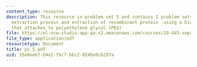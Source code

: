 ```yaml
---
content_type: resource
description: This resource is problem set 5 and contains 2 problem sets on countercurrent
  extraction process and extraction of recombinant protein  using a biospecific ligand
  that attaches to polyethylene glycol (PEG)
file: https://ol-ocw-studio-app-qa.s3.amazonaws.com/courses/10-445-separation-processes-for-biochemical-products-summer-2005/55e8ee67b4e1fbc7bbc2024be0c6297a_ps_5.pdf
file_type: application/pdf
resourcetype: Document
title: ps_5.pdf
uid: 55e8ee67-b4e1-fbc7-bbc2-024be0c6297a
---
```

